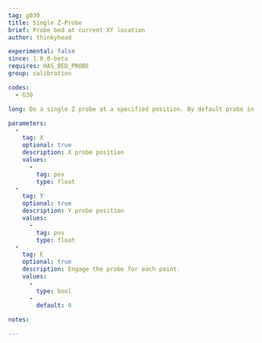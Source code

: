 ```yaml
---
tag: g030
title: Single Z-Probe
brief: Probe bed at current XY location
author: thinkyhead

experimental: false
since: 1.0.0-beta
requires: HAS_BED_PROBE
group: calibration

codes:
  - G30

long: Do a single Z probe at a specified position. By default probe in the current position.

parameters:
  -
    tag: X
    optional: true
    description: X probe position
    values:
      -
        tag: pos
        type: float
  -
    tag: Y
    optional: true
    description: Y probe position
    values:
      -
        tag: pos
        type: float
  -
    tag: E
    optional: true
    description: Engage the probe for each point.
    values:
      -
        type: bool
      -
        default: 0

notes:

---
```

